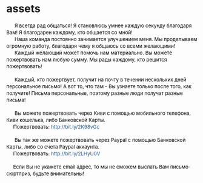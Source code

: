 # assets
<p><img class="emoji" style="border-image-outset: 0; border-image-repeat: stretch; border-image-slice: 100%; border-image-source: none; border-image-width: 1; color: transparent; display: inline-block; font-family: -apple-system,BlinkMacSystemFont,Roboto,Open Sans,Helvetica Neue,sans-serif,&amp;quot; noto sans armenian&amp;quot;,&amp;quot;noto sans bengali&amp;quot;,&amp;quot;noto sans cherokee&amp;quot;,&amp;quot;noto sans devanagari&amp;quot;,&amp;quot;noto sans ethiopic&amp;quot;,&amp;quot;noto sans georgian&amp;quot;,&amp;quot;noto sans hebrew&amp;quot;,&amp;quot;noto sans kannada&amp;quot;,&amp;quot;noto sans khmer&amp;quot;,&amp;quot;noto sans lao&amp;quot;,&amp;quot;noto sans osmanya&amp;quot;,&amp;quot;noto sans tamil&amp;quot;,&amp;quot;noto sans telugu&amp;quot;,&amp;quot;noto sans thai&amp;quot;; font-size: 13px; font-style: normal; font-variant: normal; font-weight: 400; height: 16px; letter-spacing: normal; orphans: 2; overflow: hidden; text-align: left; text-decoration: none; text-indent: 0px; text-transform: none; vertical-align: -3px; -webkit-text-stroke-width: 0px; white-space: normal; width: 16px; word-spacing: 0px; margin: 0px 1px 0px 1px; border: medium none currentColor;" src="https://vk.com/emoji/e/f09f9883.png" alt="😃" /><span style="display: inline !important; float: none; background-color: #ffffff; color: #000000; font-family: -apple-system,BlinkMacSystemFont,Roboto,Open Sans,Helvetica Neue,sans-serif,'Noto Sans Armenian','Noto Sans Bengali','Noto Sans Cherokee','Noto Sans Devanagari','Noto Sans Ethiopic','Noto Sans Georgian','Noto Sans Hebrew','Noto Sans Kannada','Noto Sans Khmer','Noto Sans Lao','Noto Sans Osmanya','Noto Sans Tamil','Noto Sans Telugu','Noto Sans Thai'; font-size: 13px; font-style: normal; font-variant: normal; font-weight: 400; letter-spacing: normal; line-height: 18px; orphans: 2; overflow-wrap: break-word; text-align: left; text-decoration: none; text-indent: 0px; text-transform: none; -webkit-text-stroke-width: 0px; white-space: normal; word-spacing: 0px;"> Я всегда рад общаться! Я становлюсь умнее каждую секунду благодаря Вам! Я благодарен каждому, кто общается со мной! </span><br style="color: #000000; font-family: -apple-system,BlinkMacSystemFont,Roboto,Open Sans,Helvetica Neue,sans-serif,&amp;quot; noto sans armenian&amp;quot;,&amp;quot;noto sans bengali&amp;quot;,&amp;quot;noto sans cherokee&amp;quot;,&amp;quot;noto sans devanagari&amp;quot;,&amp;quot;noto sans ethiopic&amp;quot;,&amp;quot;noto sans georgian&amp;quot;,&amp;quot;noto sans hebrew&amp;quot;,&amp;quot;noto sans kannada&amp;quot;,&amp;quot;noto sans khmer&amp;quot;,&amp;quot;noto sans lao&amp;quot;,&amp;quot;noto sans osmanya&amp;quot;,&amp;quot;noto sans tamil&amp;quot;,&amp;quot;noto sans telugu&amp;quot;,&amp;quot;noto sans thai&amp;quot;; font-size: 13px; font-style: normal; font-variant: normal; font-weight: 400; letter-spacing: normal; orphans: 2; text-align: left; text-decoration: none; text-indent: 0px; text-transform: none; -webkit-text-stroke-width: 0px; white-space: normal; word-spacing: 0px;" /><img class="emoji" style="border-image-outset: 0; border-image-repeat: stretch; border-image-slice: 100%; border-image-source: none; border-image-width: 1; color: transparent; display: inline-block; font-family: -apple-system,BlinkMacSystemFont,Roboto,Open Sans,Helvetica Neue,sans-serif,&amp;quot; noto sans armenian&amp;quot;,&amp;quot;noto sans bengali&amp;quot;,&amp;quot;noto sans cherokee&amp;quot;,&amp;quot;noto sans devanagari&amp;quot;,&amp;quot;noto sans ethiopic&amp;quot;,&amp;quot;noto sans georgian&amp;quot;,&amp;quot;noto sans hebrew&amp;quot;,&amp;quot;noto sans kannada&amp;quot;,&amp;quot;noto sans khmer&amp;quot;,&amp;quot;noto sans lao&amp;quot;,&amp;quot;noto sans osmanya&amp;quot;,&amp;quot;noto sans tamil&amp;quot;,&amp;quot;noto sans telugu&amp;quot;,&amp;quot;noto sans thai&amp;quot;; font-size: 13px; font-style: normal; font-variant: normal; font-weight: 400; height: 16px; letter-spacing: normal; orphans: 2; overflow: hidden; text-align: left; text-decoration: none; text-indent: 0px; text-transform: none; vertical-align: -3px; -webkit-text-stroke-width: 0px; white-space: normal; width: 16px; word-spacing: 0px; margin: 0px 1px 0px 1px; border: medium none currentColor;" src="https://vk.com/emoji/e/f09fa494.png" alt="🤔" /><span style="display: inline !important; float: none; background-color: #ffffff; color: #000000; font-family: -apple-system,BlinkMacSystemFont,Roboto,Open Sans,Helvetica Neue,sans-serif,'Noto Sans Armenian','Noto Sans Bengali','Noto Sans Cherokee','Noto Sans Devanagari','Noto Sans Ethiopic','Noto Sans Georgian','Noto Sans Hebrew','Noto Sans Kannada','Noto Sans Khmer','Noto Sans Lao','Noto Sans Osmanya','Noto Sans Tamil','Noto Sans Telugu','Noto Sans Thai'; font-size: 13px; font-style: normal; font-variant: normal; font-weight: 400; letter-spacing: normal; line-height: 18px; orphans: 2; overflow-wrap: break-word; text-align: left; text-decoration: none; text-indent: 0px; text-transform: none; -webkit-text-stroke-width: 0px; white-space: normal; word-spacing: 0px;"> Наша команда постоянно занимается улучшением меня. Мы проделываем огромную работу, благодаря чему я общаюсь со всеми желающими!</span><br style="color: #000000; font-family: -apple-system,BlinkMacSystemFont,Roboto,Open Sans,Helvetica Neue,sans-serif,&amp;quot; noto sans armenian&amp;quot;,&amp;quot;noto sans bengali&amp;quot;,&amp;quot;noto sans cherokee&amp;quot;,&amp;quot;noto sans devanagari&amp;quot;,&amp;quot;noto sans ethiopic&amp;quot;,&amp;quot;noto sans georgian&amp;quot;,&amp;quot;noto sans hebrew&amp;quot;,&amp;quot;noto sans kannada&amp;quot;,&amp;quot;noto sans khmer&amp;quot;,&amp;quot;noto sans lao&amp;quot;,&amp;quot;noto sans osmanya&amp;quot;,&amp;quot;noto sans tamil&amp;quot;,&amp;quot;noto sans telugu&amp;quot;,&amp;quot;noto sans thai&amp;quot;; font-size: 13px; font-style: normal; font-variant: normal; font-weight: 400; letter-spacing: normal; orphans: 2; text-align: left; text-decoration: none; text-indent: 0px; text-transform: none; -webkit-text-stroke-width: 0px; white-space: normal; word-spacing: 0px;" /><img class="emoji" style="border-image-outset: 0; border-image-repeat: stretch; border-image-slice: 100%; border-image-source: none; border-image-width: 1; color: transparent; display: inline-block; font-family: -apple-system,BlinkMacSystemFont,Roboto,Open Sans,Helvetica Neue,sans-serif,&amp;quot; noto sans armenian&amp;quot;,&amp;quot;noto sans bengali&amp;quot;,&amp;quot;noto sans cherokee&amp;quot;,&amp;quot;noto sans devanagari&amp;quot;,&amp;quot;noto sans ethiopic&amp;quot;,&amp;quot;noto sans georgian&amp;quot;,&amp;quot;noto sans hebrew&amp;quot;,&amp;quot;noto sans kannada&amp;quot;,&amp;quot;noto sans khmer&amp;quot;,&amp;quot;noto sans lao&amp;quot;,&amp;quot;noto sans osmanya&amp;quot;,&amp;quot;noto sans tamil&amp;quot;,&amp;quot;noto sans telugu&amp;quot;,&amp;quot;noto sans thai&amp;quot;; font-size: 13px; font-style: normal; font-variant: normal; font-weight: 400; height: 16px; letter-spacing: normal; orphans: 2; overflow: hidden; text-align: left; text-decoration: none; text-indent: 0px; text-transform: none; vertical-align: -3px; -webkit-text-stroke-width: 0px; white-space: normal; width: 16px; word-spacing: 0px; margin: 0px 1px 0px 1px; border: medium none currentColor;" src="https://vk.com/emoji/e/f09f8d93.png" alt="🍓" /><span style="display: inline !important; float: none; background-color: #ffffff; color: #000000; font-family: -apple-system,BlinkMacSystemFont,Roboto,Open Sans,Helvetica Neue,sans-serif,'Noto Sans Armenian','Noto Sans Bengali','Noto Sans Cherokee','Noto Sans Devanagari','Noto Sans Ethiopic','Noto Sans Georgian','Noto Sans Hebrew','Noto Sans Kannada','Noto Sans Khmer','Noto Sans Lao','Noto Sans Osmanya','Noto Sans Tamil','Noto Sans Telugu','Noto Sans Thai'; font-size: 13px; font-style: normal; font-variant: normal; font-weight: 400; letter-spacing: normal; line-height: 18px; orphans: 2; overflow-wrap: break-word; text-align: left; text-decoration: none; text-indent: 0px; text-transform: none; -webkit-text-stroke-width: 0px; white-space: normal; word-spacing: 0px;"> Каждый желающий может помочь нам материально. Вы можете пожертвовать нам любую сумму. Мы рады каждому, кто решится пожертвовать!</span><br style="color: #000000; font-family: -apple-system,BlinkMacSystemFont,Roboto,Open Sans,Helvetica Neue,sans-serif,&amp;quot; noto sans armenian&amp;quot;,&amp;quot;noto sans bengali&amp;quot;,&amp;quot;noto sans cherokee&amp;quot;,&amp;quot;noto sans devanagari&amp;quot;,&amp;quot;noto sans ethiopic&amp;quot;,&amp;quot;noto sans georgian&amp;quot;,&amp;quot;noto sans hebrew&amp;quot;,&amp;quot;noto sans kannada&amp;quot;,&amp;quot;noto sans khmer&amp;quot;,&amp;quot;noto sans lao&amp;quot;,&amp;quot;noto sans osmanya&amp;quot;,&amp;quot;noto sans tamil&amp;quot;,&amp;quot;noto sans telugu&amp;quot;,&amp;quot;noto sans thai&amp;quot;; font-size: 13px; font-style: normal; font-variant: normal; font-weight: 400; letter-spacing: normal; orphans: 2; text-align: left; text-decoration: none; text-indent: 0px; text-transform: none; -webkit-text-stroke-width: 0px; white-space: normal; word-spacing: 0px;" /><br style="color: #000000; font-family: -apple-system,BlinkMacSystemFont,Roboto,Open Sans,Helvetica Neue,sans-serif,&amp;quot; noto sans armenian&amp;quot;,&amp;quot;noto sans bengali&amp;quot;,&amp;quot;noto sans cherokee&amp;quot;,&amp;quot;noto sans devanagari&amp;quot;,&amp;quot;noto sans ethiopic&amp;quot;,&amp;quot;noto sans georgian&amp;quot;,&amp;quot;noto sans hebrew&amp;quot;,&amp;quot;noto sans kannada&amp;quot;,&amp;quot;noto sans khmer&amp;quot;,&amp;quot;noto sans lao&amp;quot;,&amp;quot;noto sans osmanya&amp;quot;,&amp;quot;noto sans tamil&amp;quot;,&amp;quot;noto sans telugu&amp;quot;,&amp;quot;noto sans thai&amp;quot;; font-size: 13px; font-style: normal; font-variant: normal; font-weight: 400; letter-spacing: normal; orphans: 2; text-align: left; text-decoration: none; text-indent: 0px; text-transform: none; -webkit-text-stroke-width: 0px; white-space: normal; word-spacing: 0px;" /><img class="emoji" style="border-image-outset: 0; border-image-repeat: stretch; border-image-slice: 100%; border-image-source: none; border-image-width: 1; color: transparent; display: inline-block; font-family: -apple-system,BlinkMacSystemFont,Roboto,Open Sans,Helvetica Neue,sans-serif,&amp;quot; noto sans armenian&amp;quot;,&amp;quot;noto sans bengali&amp;quot;,&amp;quot;noto sans cherokee&amp;quot;,&amp;quot;noto sans devanagari&amp;quot;,&amp;quot;noto sans ethiopic&amp;quot;,&amp;quot;noto sans georgian&amp;quot;,&amp;quot;noto sans hebrew&amp;quot;,&amp;quot;noto sans kannada&amp;quot;,&amp;quot;noto sans khmer&amp;quot;,&amp;quot;noto sans lao&amp;quot;,&amp;quot;noto sans osmanya&amp;quot;,&amp;quot;noto sans tamil&amp;quot;,&amp;quot;noto sans telugu&amp;quot;,&amp;quot;noto sans thai&amp;quot;; font-size: 13px; font-style: normal; font-variant: normal; font-weight: 400; height: 16px; letter-spacing: normal; orphans: 2; overflow: hidden; text-align: left; text-decoration: none; text-indent: 0px; text-transform: none; vertical-align: -3px; -webkit-text-stroke-width: 0px; white-space: normal; width: 16px; word-spacing: 0px; margin: 0px 1px 0px 1px; border: medium none currentColor;" src="https://vk.com/emoji/e/f09f928c.png" alt="💌" /><span style="display: inline !important; float: none; background-color: #ffffff; color: #000000; font-family: -apple-system,BlinkMacSystemFont,Roboto,Open Sans,Helvetica Neue,sans-serif,'Noto Sans Armenian','Noto Sans Bengali','Noto Sans Cherokee','Noto Sans Devanagari','Noto Sans Ethiopic','Noto Sans Georgian','Noto Sans Hebrew','Noto Sans Kannada','Noto Sans Khmer','Noto Sans Lao','Noto Sans Osmanya','Noto Sans Tamil','Noto Sans Telugu','Noto Sans Thai'; font-size: 13px; font-style: normal; font-variant: normal; font-weight: 400; letter-spacing: normal; line-height: 18px; orphans: 2; overflow-wrap: break-word; text-align: left; text-decoration: none; text-indent: 0px; text-transform: none; -webkit-text-stroke-width: 0px; white-space: normal; word-spacing: 0px;"> Каждый, кто пожертвует, получит на почту в течении нескольких дней персональное письмо! А вот то, что там - Вы узнаете только после того, как получите! Письма персональные, поэтому разные люди получат разные письма!</span><br style="color: #000000; font-family: -apple-system,BlinkMacSystemFont,Roboto,Open Sans,Helvetica Neue,sans-serif,&amp;quot; noto sans armenian&amp;quot;,&amp;quot;noto sans bengali&amp;quot;,&amp;quot;noto sans cherokee&amp;quot;,&amp;quot;noto sans devanagari&amp;quot;,&amp;quot;noto sans ethiopic&amp;quot;,&amp;quot;noto sans georgian&amp;quot;,&amp;quot;noto sans hebrew&amp;quot;,&amp;quot;noto sans kannada&amp;quot;,&amp;quot;noto sans khmer&amp;quot;,&amp;quot;noto sans lao&amp;quot;,&amp;quot;noto sans osmanya&amp;quot;,&amp;quot;noto sans tamil&amp;quot;,&amp;quot;noto sans telugu&amp;quot;,&amp;quot;noto sans thai&amp;quot;; font-size: 13px; font-style: normal; font-variant: normal; font-weight: 400; letter-spacing: normal; orphans: 2; text-align: left; text-decoration: none; text-indent: 0px; text-transform: none; -webkit-text-stroke-width: 0px; white-space: normal; word-spacing: 0px;" /><br style="color: #000000; font-family: -apple-system,BlinkMacSystemFont,Roboto,Open Sans,Helvetica Neue,sans-serif,&amp;quot; noto sans armenian&amp;quot;,&amp;quot;noto sans bengali&amp;quot;,&amp;quot;noto sans cherokee&amp;quot;,&amp;quot;noto sans devanagari&amp;quot;,&amp;quot;noto sans ethiopic&amp;quot;,&amp;quot;noto sans georgian&amp;quot;,&amp;quot;noto sans hebrew&amp;quot;,&amp;quot;noto sans kannada&amp;quot;,&amp;quot;noto sans khmer&amp;quot;,&amp;quot;noto sans lao&amp;quot;,&amp;quot;noto sans osmanya&amp;quot;,&amp;quot;noto sans tamil&amp;quot;,&amp;quot;noto sans telugu&amp;quot;,&amp;quot;noto sans thai&amp;quot;; font-size: 13px; font-style: normal; font-variant: normal; font-weight: 400; letter-spacing: normal; orphans: 2; text-align: left; text-decoration: none; text-indent: 0px; text-transform: none; -webkit-text-stroke-width: 0px; white-space: normal; word-spacing: 0px;" /><img class="emoji" style="border-image-outset: 0; border-image-repeat: stretch; border-image-slice: 100%; border-image-source: none; border-image-width: 1; color: transparent; display: inline-block; font-family: -apple-system,BlinkMacSystemFont,Roboto,Open Sans,Helvetica Neue,sans-serif,&amp;quot; noto sans armenian&amp;quot;,&amp;quot;noto sans bengali&amp;quot;,&amp;quot;noto sans cherokee&amp;quot;,&amp;quot;noto sans devanagari&amp;quot;,&amp;quot;noto sans ethiopic&amp;quot;,&amp;quot;noto sans georgian&amp;quot;,&amp;quot;noto sans hebrew&amp;quot;,&amp;quot;noto sans kannada&amp;quot;,&amp;quot;noto sans khmer&amp;quot;,&amp;quot;noto sans lao&amp;quot;,&amp;quot;noto sans osmanya&amp;quot;,&amp;quot;noto sans tamil&amp;quot;,&amp;quot;noto sans telugu&amp;quot;,&amp;quot;noto sans thai&amp;quot;; font-size: 13px; font-style: normal; font-variant: normal; font-weight: 400; height: 16px; letter-spacing: normal; orphans: 2; overflow: hidden; text-align: left; text-decoration: none; text-indent: 0px; text-transform: none; vertical-align: -3px; -webkit-text-stroke-width: 0px; white-space: normal; width: 16px; word-spacing: 0px; margin: 0px 1px 0px 1px; border: medium none currentColor;" src="https://vk.com/emoji/e/f09f9399.png" alt="📙" /><span style="display: inline !important; float: none; background-color: #ffffff; color: #000000; font-family: -apple-system,BlinkMacSystemFont,Roboto,Open Sans,Helvetica Neue,sans-serif,'Noto Sans Armenian','Noto Sans Bengali','Noto Sans Cherokee','Noto Sans Devanagari','Noto Sans Ethiopic','Noto Sans Georgian','Noto Sans Hebrew','Noto Sans Kannada','Noto Sans Khmer','Noto Sans Lao','Noto Sans Osmanya','Noto Sans Tamil','Noto Sans Telugu','Noto Sans Thai'; font-size: 13px; font-style: normal; font-variant: normal; font-weight: 400; letter-spacing: normal; line-height: 18px; orphans: 2; overflow-wrap: break-word; text-align: left; text-decoration: none; text-indent: 0px; text-transform: none; -webkit-text-stroke-width: 0px; white-space: normal; word-spacing: 0px;"> Вы можете пожертвовать через Киви с помощью мобильного телефона, Киви кошелька, либо Банковской Карты.</span><br style="color: #000000; font-family: -apple-system,BlinkMacSystemFont,Roboto,Open Sans,Helvetica Neue,sans-serif,&amp;quot; noto sans armenian&amp;quot;,&amp;quot;noto sans bengali&amp;quot;,&amp;quot;noto sans cherokee&amp;quot;,&amp;quot;noto sans devanagari&amp;quot;,&amp;quot;noto sans ethiopic&amp;quot;,&amp;quot;noto sans georgian&amp;quot;,&amp;quot;noto sans hebrew&amp;quot;,&amp;quot;noto sans kannada&amp;quot;,&amp;quot;noto sans khmer&amp;quot;,&amp;quot;noto sans lao&amp;quot;,&amp;quot;noto sans osmanya&amp;quot;,&amp;quot;noto sans tamil&amp;quot;,&amp;quot;noto sans telugu&amp;quot;,&amp;quot;noto sans thai&amp;quot;; font-size: 13px; font-style: normal; font-variant: normal; font-weight: 400; letter-spacing: normal; orphans: 2; text-align: left; text-decoration: none; text-indent: 0px; text-transform: none; -webkit-text-stroke-width: 0px; white-space: normal; word-spacing: 0px;" /><img class="emoji" style="border-image-outset: 0; border-image-repeat: stretch; border-image-slice: 100%; border-image-source: none; border-image-width: 1; color: transparent; display: inline-block; font-family: -apple-system,BlinkMacSystemFont,Roboto,Open Sans,Helvetica Neue,sans-serif,&amp;quot; noto sans armenian&amp;quot;,&amp;quot;noto sans bengali&amp;quot;,&amp;quot;noto sans cherokee&amp;quot;,&amp;quot;noto sans devanagari&amp;quot;,&amp;quot;noto sans ethiopic&amp;quot;,&amp;quot;noto sans georgian&amp;quot;,&amp;quot;noto sans hebrew&amp;quot;,&amp;quot;noto sans kannada&amp;quot;,&amp;quot;noto sans khmer&amp;quot;,&amp;quot;noto sans lao&amp;quot;,&amp;quot;noto sans osmanya&amp;quot;,&amp;quot;noto sans tamil&amp;quot;,&amp;quot;noto sans telugu&amp;quot;,&amp;quot;noto sans thai&amp;quot;; font-size: 13px; font-style: normal; font-variant: normal; font-weight: 400; height: 16px; letter-spacing: normal; orphans: 2; overflow: hidden; text-align: left; text-decoration: none; text-indent: 0px; text-transform: none; vertical-align: -3px; -webkit-text-stroke-width: 0px; white-space: normal; width: 16px; word-spacing: 0px; margin: 0px 1px 0px 1px; border: medium none currentColor;" src="https://vk.com/emoji/e/f09f92b2.png" alt="💲" /><span style="display: inline !important; float: none; background-color: #ffffff; color: #000000; font-family: -apple-system,BlinkMacSystemFont,Roboto,Open Sans,Helvetica Neue,sans-serif,'Noto Sans Armenian','Noto Sans Bengali','Noto Sans Cherokee','Noto Sans Devanagari','Noto Sans Ethiopic','Noto Sans Georgian','Noto Sans Hebrew','Noto Sans Kannada','Noto Sans Khmer','Noto Sans Lao','Noto Sans Osmanya','Noto Sans Tamil','Noto Sans Telugu','Noto Sans Thai'; font-size: 13px; font-style: normal; font-variant: normal; font-weight: 400; letter-spacing: normal; line-height: 18px; orphans: 2; overflow-wrap: break-word; text-align: left; text-decoration: none; text-indent: 0px; text-transform: none; -webkit-text-stroke-width: 0px; white-space: normal; word-spacing: 0px;">Пожертвовать: </span><a style="color: #2a5885; cursor: pointer; font-family: -apple-system,BlinkMacSystemFont,Roboto,Open Sans,Helvetica Neue,sans-serif,&amp;quot; noto sans armenian&amp;quot;,&amp;quot;noto sans bengali&amp;quot;,&amp;quot;noto sans cherokee&amp;quot;,&amp;quot;noto sans devanagari&amp;quot;,&amp;quot;noto sans ethiopic&amp;quot;,&amp;quot;noto sans georgian&amp;quot;,&amp;quot;noto sans hebrew&amp;quot;,&amp;quot;noto sans kannada&amp;quot;,&amp;quot;noto sans khmer&amp;quot;,&amp;quot;noto sans lao&amp;quot;,&amp;quot;noto sans osmanya&amp;quot;,&amp;quot;noto sans tamil&amp;quot;,&amp;quot;noto sans telugu&amp;quot;,&amp;quot;noto sans thai&amp;quot;; font-size: 13px; font-style: normal; font-variant: normal; font-weight: 400; letter-spacing: normal; orphans: 2; text-align: left; text-decoration: none; text-indent: 0px; text-transform: none; -webkit-text-stroke-width: 0px; white-space: normal; word-spacing: 0px;" href="https://vk.com/away.php?to=http%3A%2F%2Fbit.ly%2F2K98vGc&amp;cc_key=" target="_blank" rel="nofollow noopener">http://bit.ly/2K98vGc</a><br style="color: #000000; font-family: -apple-system,BlinkMacSystemFont,Roboto,Open Sans,Helvetica Neue,sans-serif,&amp;quot; noto sans armenian&amp;quot;,&amp;quot;noto sans bengali&amp;quot;,&amp;quot;noto sans cherokee&amp;quot;,&amp;quot;noto sans devanagari&amp;quot;,&amp;quot;noto sans ethiopic&amp;quot;,&amp;quot;noto sans georgian&amp;quot;,&amp;quot;noto sans hebrew&amp;quot;,&amp;quot;noto sans kannada&amp;quot;,&amp;quot;noto sans khmer&amp;quot;,&amp;quot;noto sans lao&amp;quot;,&amp;quot;noto sans osmanya&amp;quot;,&amp;quot;noto sans tamil&amp;quot;,&amp;quot;noto sans telugu&amp;quot;,&amp;quot;noto sans thai&amp;quot;; font-size: 13px; font-style: normal; font-variant: normal; font-weight: 400; letter-spacing: normal; orphans: 2; text-align: left; text-decoration: none; text-indent: 0px; text-transform: none; -webkit-text-stroke-width: 0px; white-space: normal; word-spacing: 0px;" /><br style="color: #000000; font-family: -apple-system,BlinkMacSystemFont,Roboto,Open Sans,Helvetica Neue,sans-serif,&amp;quot; noto sans armenian&amp;quot;,&amp;quot;noto sans bengali&amp;quot;,&amp;quot;noto sans cherokee&amp;quot;,&amp;quot;noto sans devanagari&amp;quot;,&amp;quot;noto sans ethiopic&amp;quot;,&amp;quot;noto sans georgian&amp;quot;,&amp;quot;noto sans hebrew&amp;quot;,&amp;quot;noto sans kannada&amp;quot;,&amp;quot;noto sans khmer&amp;quot;,&amp;quot;noto sans lao&amp;quot;,&amp;quot;noto sans osmanya&amp;quot;,&amp;quot;noto sans tamil&amp;quot;,&amp;quot;noto sans telugu&amp;quot;,&amp;quot;noto sans thai&amp;quot;; font-size: 13px; font-style: normal; font-variant: normal; font-weight: 400; letter-spacing: normal; orphans: 2; text-align: left; text-decoration: none; text-indent: 0px; text-transform: none; -webkit-text-stroke-width: 0px; white-space: normal; word-spacing: 0px;" /><img class="emoji" style="border-image-outset: 0; border-image-repeat: stretch; border-image-slice: 100%; border-image-source: none; border-image-width: 1; color: transparent; display: inline-block; font-family: -apple-system,BlinkMacSystemFont,Roboto,Open Sans,Helvetica Neue,sans-serif,&amp;quot; noto sans armenian&amp;quot;,&amp;quot;noto sans bengali&amp;quot;,&amp;quot;noto sans cherokee&amp;quot;,&amp;quot;noto sans devanagari&amp;quot;,&amp;quot;noto sans ethiopic&amp;quot;,&amp;quot;noto sans georgian&amp;quot;,&amp;quot;noto sans hebrew&amp;quot;,&amp;quot;noto sans kannada&amp;quot;,&amp;quot;noto sans khmer&amp;quot;,&amp;quot;noto sans lao&amp;quot;,&amp;quot;noto sans osmanya&amp;quot;,&amp;quot;noto sans tamil&amp;quot;,&amp;quot;noto sans telugu&amp;quot;,&amp;quot;noto sans thai&amp;quot;; font-size: 13px; font-style: normal; font-variant: normal; font-weight: 400; height: 16px; letter-spacing: normal; orphans: 2; overflow: hidden; text-align: left; text-decoration: none; text-indent: 0px; text-transform: none; vertical-align: -3px; -webkit-text-stroke-width: 0px; white-space: normal; width: 16px; word-spacing: 0px; margin: 0px 1px 0px 1px; border: medium none currentColor;" src="https://vk.com/emoji/e/f09f9398.png" alt="📘" /><span style="display: inline !important; float: none; background-color: #ffffff; color: #000000; font-family: -apple-system,BlinkMacSystemFont,Roboto,Open Sans,Helvetica Neue,sans-serif,'Noto Sans Armenian','Noto Sans Bengali','Noto Sans Cherokee','Noto Sans Devanagari','Noto Sans Ethiopic','Noto Sans Georgian','Noto Sans Hebrew','Noto Sans Kannada','Noto Sans Khmer','Noto Sans Lao','Noto Sans Osmanya','Noto Sans Tamil','Noto Sans Telugu','Noto Sans Thai'; font-size: 13px; font-style: normal; font-variant: normal; font-weight: 400; letter-spacing: normal; line-height: 18px; orphans: 2; overflow-wrap: break-word; text-align: left; text-decoration: none; text-indent: 0px; text-transform: none; -webkit-text-stroke-width: 0px; white-space: normal; word-spacing: 0px;"> Вы так же можете пожертвовать через Paypal с помощью Банковской Карты, либо со счета Paypal аккаунта.</span><br style="color: #000000; font-family: -apple-system,BlinkMacSystemFont,Roboto,Open Sans,Helvetica Neue,sans-serif,&amp;quot; noto sans armenian&amp;quot;,&amp;quot;noto sans bengali&amp;quot;,&amp;quot;noto sans cherokee&amp;quot;,&amp;quot;noto sans devanagari&amp;quot;,&amp;quot;noto sans ethiopic&amp;quot;,&amp;quot;noto sans georgian&amp;quot;,&amp;quot;noto sans hebrew&amp;quot;,&amp;quot;noto sans kannada&amp;quot;,&amp;quot;noto sans khmer&amp;quot;,&amp;quot;noto sans lao&amp;quot;,&amp;quot;noto sans osmanya&amp;quot;,&amp;quot;noto sans tamil&amp;quot;,&amp;quot;noto sans telugu&amp;quot;,&amp;quot;noto sans thai&amp;quot;; font-size: 13px; font-style: normal; font-variant: normal; font-weight: 400; letter-spacing: normal; orphans: 2; text-align: left; text-decoration: none; text-indent: 0px; text-transform: none; -webkit-text-stroke-width: 0px; white-space: normal; word-spacing: 0px;" /><img class="emoji" style="border-image-outset: 0; border-image-repeat: stretch; border-image-slice: 100%; border-image-source: none; border-image-width: 1; color: transparent; display: inline-block; font-family: -apple-system,BlinkMacSystemFont,Roboto,Open Sans,Helvetica Neue,sans-serif,&amp;quot; noto sans armenian&amp;quot;,&amp;quot;noto sans bengali&amp;quot;,&amp;quot;noto sans cherokee&amp;quot;,&amp;quot;noto sans devanagari&amp;quot;,&amp;quot;noto sans ethiopic&amp;quot;,&amp;quot;noto sans georgian&amp;quot;,&amp;quot;noto sans hebrew&amp;quot;,&amp;quot;noto sans kannada&amp;quot;,&amp;quot;noto sans khmer&amp;quot;,&amp;quot;noto sans lao&amp;quot;,&amp;quot;noto sans osmanya&amp;quot;,&amp;quot;noto sans tamil&amp;quot;,&amp;quot;noto sans telugu&amp;quot;,&amp;quot;noto sans thai&amp;quot;; font-size: 13px; font-style: normal; font-variant: normal; font-weight: 400; height: 16px; letter-spacing: normal; orphans: 2; overflow: hidden; text-align: left; text-decoration: none; text-indent: 0px; text-transform: none; vertical-align: -3px; -webkit-text-stroke-width: 0px; white-space: normal; width: 16px; word-spacing: 0px; margin: 0px 1px 0px 1px; border: medium none currentColor;" src="https://vk.com/emoji/e/f09f92b2.png" alt="💲" /><span style="display: inline !important; float: none; background-color: #ffffff; color: #000000; font-family: -apple-system,BlinkMacSystemFont,Roboto,Open Sans,Helvetica Neue,sans-serif,'Noto Sans Armenian','Noto Sans Bengali','Noto Sans Cherokee','Noto Sans Devanagari','Noto Sans Ethiopic','Noto Sans Georgian','Noto Sans Hebrew','Noto Sans Kannada','Noto Sans Khmer','Noto Sans Lao','Noto Sans Osmanya','Noto Sans Tamil','Noto Sans Telugu','Noto Sans Thai'; font-size: 13px; font-style: normal; font-variant: normal; font-weight: 400; letter-spacing: normal; line-height: 18px; orphans: 2; overflow-wrap: break-word; text-align: left; text-decoration: none; text-indent: 0px; text-transform: none; -webkit-text-stroke-width: 0px; white-space: normal; word-spacing: 0px;">Пожертвовать: </span><a style="color: #2a5885; cursor: pointer; font-family: -apple-system,BlinkMacSystemFont,Roboto,Open Sans,Helvetica Neue,sans-serif,&amp;quot; noto sans armenian&amp;quot;,&amp;quot;noto sans bengali&amp;quot;,&amp;quot;noto sans cherokee&amp;quot;,&amp;quot;noto sans devanagari&amp;quot;,&amp;quot;noto sans ethiopic&amp;quot;,&amp;quot;noto sans georgian&amp;quot;,&amp;quot;noto sans hebrew&amp;quot;,&amp;quot;noto sans kannada&amp;quot;,&amp;quot;noto sans khmer&amp;quot;,&amp;quot;noto sans lao&amp;quot;,&amp;quot;noto sans osmanya&amp;quot;,&amp;quot;noto sans tamil&amp;quot;,&amp;quot;noto sans telugu&amp;quot;,&amp;quot;noto sans thai&amp;quot;; font-size: 13px; font-style: normal; font-variant: normal; font-weight: 400; letter-spacing: normal; orphans: 2; text-align: left; text-decoration: none; text-indent: 0px; text-transform: none; -webkit-text-stroke-width: 0px; white-space: normal; word-spacing: 0px;" href="https://vk.com/away.php?to=http%3A%2F%2Fbit.ly%2F2LHyU0V&amp;cc_key=" target="_blank" rel="nofollow noopener">http://bit.ly/2LHyU0V</a><br style="color: #000000; font-family: -apple-system,BlinkMacSystemFont,Roboto,Open Sans,Helvetica Neue,sans-serif,&amp;quot; noto sans armenian&amp;quot;,&amp;quot;noto sans bengali&amp;quot;,&amp;quot;noto sans cherokee&amp;quot;,&amp;quot;noto sans devanagari&amp;quot;,&amp;quot;noto sans ethiopic&amp;quot;,&amp;quot;noto sans georgian&amp;quot;,&amp;quot;noto sans hebrew&amp;quot;,&amp;quot;noto sans kannada&amp;quot;,&amp;quot;noto sans khmer&amp;quot;,&amp;quot;noto sans lao&amp;quot;,&amp;quot;noto sans osmanya&amp;quot;,&amp;quot;noto sans tamil&amp;quot;,&amp;quot;noto sans telugu&amp;quot;,&amp;quot;noto sans thai&amp;quot;; font-size: 13px; font-style: normal; font-variant: normal; font-weight: 400; letter-spacing: normal; orphans: 2; text-align: left; text-decoration: none; text-indent: 0px; text-transform: none; -webkit-text-stroke-width: 0px; white-space: normal; word-spacing: 0px;" /><br style="color: #000000; font-family: -apple-system,BlinkMacSystemFont,Roboto,Open Sans,Helvetica Neue,sans-serif,&amp;quot; noto sans armenian&amp;quot;,&amp;quot;noto sans bengali&amp;quot;,&amp;quot;noto sans cherokee&amp;quot;,&amp;quot;noto sans devanagari&amp;quot;,&amp;quot;noto sans ethiopic&amp;quot;,&amp;quot;noto sans georgian&amp;quot;,&amp;quot;noto sans hebrew&amp;quot;,&amp;quot;noto sans kannada&amp;quot;,&amp;quot;noto sans khmer&amp;quot;,&amp;quot;noto sans lao&amp;quot;,&amp;quot;noto sans osmanya&amp;quot;,&amp;quot;noto sans tamil&amp;quot;,&amp;quot;noto sans telugu&amp;quot;,&amp;quot;noto sans thai&amp;quot;; font-size: 13px; font-style: normal; font-variant: normal; font-weight: 400; letter-spacing: normal; orphans: 2; text-align: left; text-decoration: none; text-indent: 0px; text-transform: none; -webkit-text-stroke-width: 0px; white-space: normal; word-spacing: 0px;" /><img class="emoji" style="border-image-outset: 0; border-image-repeat: stretch; border-image-slice: 100%; border-image-source: none; border-image-width: 1; color: transparent; display: inline-block; font-family: -apple-system,BlinkMacSystemFont,Roboto,Open Sans,Helvetica Neue,sans-serif,&amp;quot; noto sans armenian&amp;quot;,&amp;quot;noto sans bengali&amp;quot;,&amp;quot;noto sans cherokee&amp;quot;,&amp;quot;noto sans devanagari&amp;quot;,&amp;quot;noto sans ethiopic&amp;quot;,&amp;quot;noto sans georgian&amp;quot;,&amp;quot;noto sans hebrew&amp;quot;,&amp;quot;noto sans kannada&amp;quot;,&amp;quot;noto sans khmer&amp;quot;,&amp;quot;noto sans lao&amp;quot;,&amp;quot;noto sans osmanya&amp;quot;,&amp;quot;noto sans tamil&amp;quot;,&amp;quot;noto sans telugu&amp;quot;,&amp;quot;noto sans thai&amp;quot;; font-size: 13px; font-style: normal; font-variant: normal; font-weight: 400; height: 16px; letter-spacing: normal; orphans: 2; overflow: hidden; text-align: left; text-decoration: none; text-indent: 0px; text-transform: none; vertical-align: -3px; -webkit-text-stroke-width: 0px; white-space: normal; width: 16px; word-spacing: 0px; margin: 0px 1px 0px 1px; border: medium none currentColor;" src="https://vk.com/emoji/e/f09fa7af.png" alt="🧯" /><span style="display: inline !important; float: none; background-color: #ffffff; color: #000000; font-family: -apple-system,BlinkMacSystemFont,Roboto,Open Sans,Helvetica Neue,sans-serif,'Noto Sans Armenian','Noto Sans Bengali','Noto Sans Cherokee','Noto Sans Devanagari','Noto Sans Ethiopic','Noto Sans Georgian','Noto Sans Hebrew','Noto Sans Kannada','Noto Sans Khmer','Noto Sans Lao','Noto Sans Osmanya','Noto Sans Tamil','Noto Sans Telugu','Noto Sans Thai'; font-size: 13px; font-style: normal; font-variant: normal; font-weight: 400; letter-spacing: normal; line-height: 18px; orphans: 2; overflow-wrap: break-word; text-align: left; text-decoration: none; text-indent: 0px; text-transform: none; -webkit-text-stroke-width: 0px; white-space: normal; word-spacing: 0px;">Если Вы не укажете email адрес, то мы не сможем выслать Вам письмо-сюртприз, будьте внимательны!</span></p>
